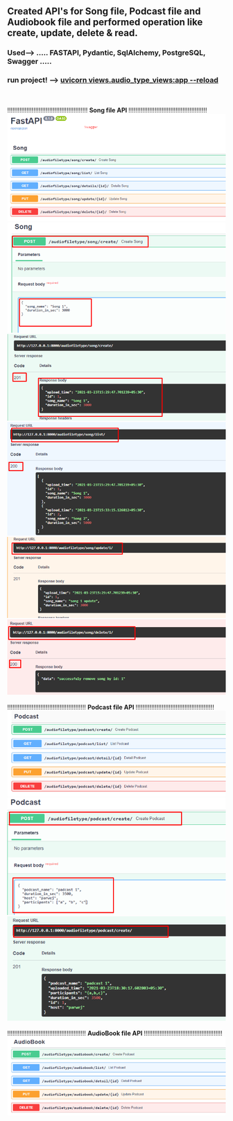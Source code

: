 ## Created API's for Song file, Podcast file and Audiobook file and performed operation like create, update, delete & read.
### <b>Used--></b> ..... FASTAPI, Pydantic, SqlAlchemy, PostgreSQL, Swagger .....
### <b>run project! --> <u>uvicorn views.audio_type_views:app --reload</u> </b>
<br><br>
!!!!!!!!!!!!!!!!!!!!!!!!!!!!!!!!!!!!!!!!!!!!!! <b> Song file API </b>!!!!!!!!!!!!!!!!!!!!!!!!!!!!!!!!!!!!!!!!!!!!!
![](api_screenshot/song_1.png)
<br>
![](api_screenshot/song_2.png)
<br>
![](api_screenshot/song_3.png)
<br>
![](api_screenshot/song_4.png)
<br>
![](api_screenshot/song_5.png)
<br>
![](api_screenshot/song_6.png)
<br><br>
!!!!!!!!!!!!!!!!!!!!!!!!!!!!!!!!!!!!!!!!!!!!! <b> Podcast file API </b>!!!!!!!!!!!!!!!!!!!!!!!!!!!!!!!!!!!!!!!!!!!!!
![](api_screenshot/podcast_1.png)
<br>
![](api_screenshot/podcast_2.png)
<br>
![](api_screenshot/podcast_3.png)
<br><br>
!!!!!!!!!!!!!!!!!!!!!!!!!!!!!!!!!!!!!!!!!!!!! <b> AudioBook file API </b>!!!!!!!!!!!!!!!!!!!!!!!!!!!!!!!!!!!!!!!!!!!!!
![](api_screenshot/audio_book.png)
